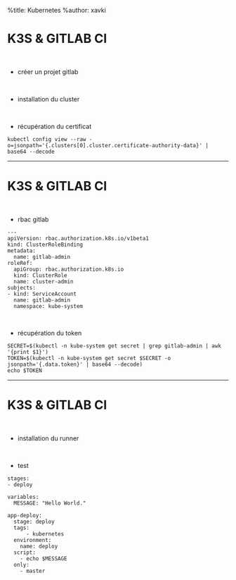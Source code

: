 %title: Kubernetes 
%author: xavki


# K3S & GITLAB CI


<br>

* créer un projet gitlab

<br>

* installation du cluster

<br>

* récupération du certificat

```
kubectl config view --raw -o=jsonpath='{.clusters[0].cluster.certificate-authority-data}' | base64 --decode
```

-----------------------------------------------------------------------------


# K3S & GITLAB CI


<br>

* rbac gitlab

```
---
apiVersion: rbac.authorization.k8s.io/v1beta1
kind: ClusterRoleBinding
metadata:
  name: gitlab-admin
roleRef:
  apiGroup: rbac.authorization.k8s.io
  kind: ClusterRole
  name: cluster-admin
subjects:
- kind: ServiceAccount
  name: gitlab-admin
  namespace: kube-system
```

<br>

* récupération du token

```
SECRET=$(kubectl -n kube-system get secret | grep gitlab-admin | awk '{print $1}')
TOKEN=$(kubectl -n kube-system get secret $SECRET -o jsonpath='{.data.token}' | base64 --decode)
echo $TOKEN
```

-----------------------------------------------------------------------------


# K3S & GITLAB CI


<br>

* installation du runner

<br>

* test

```
stages:
- deploy

variables:
  MESSAGE: "Hello World."

app-deploy:
  stage: deploy
  tags:
      - kubernetes
  environment:
    name: deploy
  script:
    - echo $MESSAGE
  only:
    - master
```
